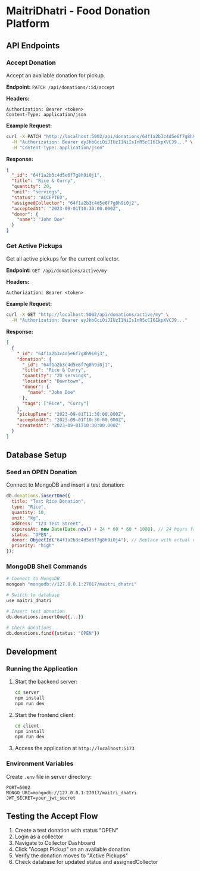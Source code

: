 # MaitriDhatri - Food Donation Platform

## API Endpoints

### Accept Donation
Accept an available donation for pickup.

**Endpoint:** `PATCH /api/donations/:id/accept`

**Headers:**
```
Authorization: Bearer <token>
Content-Type: application/json
```

**Example Request:**
```bash
curl -X PATCH "http://localhost:5002/api/donations/64f1a2b3c4d5e6f7g8h9i0j1/accept" \
  -H "Authorization: Bearer eyJhbGciOiJIUzI1NiIsInR5cCI6IkpXVCJ9..." \
  -H "Content-Type: application/json"
```

**Response:**
```json
{
  "_id": "64f1a2b3c4d5e6f7g8h9i0j1",
  "title": "Rice & Curry",
  "quantity": 20,
  "unit": "servings",
  "status": "ACCEPTED",
  "assignedCollector": "64f1a2b3c4d5e6f7g8h9i0j2",
  "acceptedAt": "2023-09-01T10:30:00.000Z",
  "donor": {
    "name": "John Doe"
  }
}
```

### Get Active Pickups
Get all active pickups for the current collector.

**Endpoint:** `GET /api/donations/active/my`

**Headers:**
```
Authorization: Bearer <token>
```

**Example Request:**
```bash
curl -X GET "http://localhost:5002/api/donations/active/my" \
  -H "Authorization: Bearer eyJhbGciOiJIUzI1NiIsInR5cCI6IkpXVCJ9..."
```

**Response:**
```json
[
  {
    "_id": "64f1a2b3c4d5e6f7g8h9i0j3",
    "donation": {
      "_id": "64f1a2b3c4d5e6f7g8h9i0j1",
      "title": "Rice & Curry",
      "quantity": "20 servings",
      "location": "Downtown",
      "donor": {
        "name": "John Doe"
      },
      "tags": ["Rice", "Curry"]
    },
    "pickupTime": "2023-09-01T11:30:00.000Z",
    "acceptedAt": "2023-09-01T10:30:00.000Z",
    "createdAt": "2023-09-01T10:30:00.000Z"
  }
]
```

## Database Setup

### Seed an OPEN Donation
Connect to MongoDB and insert a test donation:

```javascript
db.donations.insertOne({
  title: "Test Rice Donation",
  type: "Rice",
  quantity: 10,
  unit: "kg",
  address: "123 Test Street",
  expiresAt: new Date(Date.now() + 24 * 60 * 60 * 1000), // 24 hours from now
  status: "OPEN",
  donor: ObjectId("64f1a2b3c4d5e6f7g8h9i0j4"), // Replace with actual donor ID
  priority: "high"
});
```

### MongoDB Shell Commands
```bash
# Connect to MongoDB
mongosh "mongodb://127.0.0.1:27017/maitri_dhatri"

# Switch to database
use maitri_dhatri

# Insert test donation
db.donations.insertOne({...})

# Check donations
db.donations.find({status: "OPEN"})
```

## Development

### Running the Application
1. Start the backend server:
   ```bash
   cd server
   npm install
   npm run dev
   ```

2. Start the frontend client:
   ```bash
   cd client
   npm install
   npm run dev
   ```

3. Access the application at `http://localhost:5173`

### Environment Variables
Create `.env` file in server directory:
```
PORT=5002
MONGO_URI=mongodb://127.0.0.1:27017/maitri_dhatri
JWT_SECRET=your_jwt_secret
```

## Testing the Accept Flow
1. Create a test donation with status "OPEN"
2. Login as a collector
3. Navigate to Collector Dashboard
4. Click "Accept Pickup" on an available donation
5. Verify the donation moves to "Active Pickups"
6. Check database for updated status and assignedCollector
